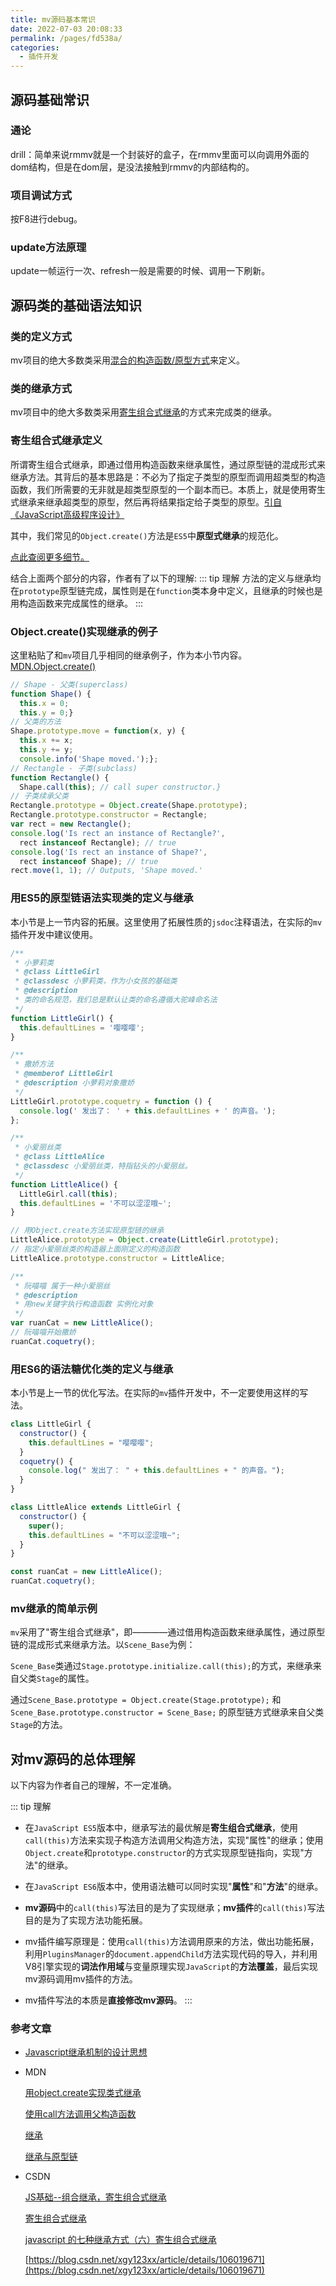 ```yaml
---
title: mv源码基本常识
date: 2022-07-03 20:08:33
permalink: /pages/fd538a/
categories: 
  - 插件开发
---
```






## 源码基础常识



### 通论
drill：简单来说rmmv就是一个封装好的盒子，在rmmv里面可以向调用外面的dom结构，但是在dom层，是没法接触到rmmv的内部结构的。


### 项目调试方式
按F8进行debug。


### update方法原理
update一帧运行一次、refresh一般是需要的时候、调用一下刷新。







## 源码类的基础语法知识


### 类的定义方式
mv项目的绝大多数类采用[混合的构造函数/原型方式](https://blog.csdn.net/iteye_9339/article/details/81473212)来定义。





### 类的继承方式
mv项目中的绝大多数类采用[寄生组合式继承](https://blog.csdn.net/xgy123xx/article/details/106019671)的方式来完成类的继承。






### 寄生组合式继承定义
所谓寄生组合式继承，即通过借用构造函数来继承属性，通过原型链的混成形式来继承方法。其背后的基本思路是：不必为了指定子类型的原型而调用超类型的构造函数，我们所需要的无非就是超类型原型的一个副本而已。本质上，就是使用寄生式继承来继承超类型的原型，然后再将结果指定给子类型的原型。[引自《JavaScript高级程序设计》](https://blog.csdn.net/qq_35718410/article/details/91412908)

其中，我们常见的```Object.create()```方法是```ES5```中**原型式继承**的规范化。

[点此查阅更多细节。](https://blog.csdn.net/weixin_36465540/article/details/90176318)

结合上面两个部分的内容，作者有了以下的理解:
::: tip 理解
方法的定义与继承均在```prototype```原型链完成，属性则是在```function```类本身中定义，且继承的时候也是用构造函数来完成属性的继承。
:::








### Object.create()实现继承的例子
这里粘贴了和`mv`项目几乎相同的继承例子，作为本小节内容。[MDN.Object.create()](https://developer.mozilla.org/zh-CN/docs/orphaned/Web/JavaScript/Reference/Global_Objects/Object/create)

``` js
// Shape - 父类(superclass)
function Shape() {
  this.x = 0;
  this.y = 0;}
// 父类的方法
Shape.prototype.move = function(x, y) {
  this.x += x;
  this.y += y;
  console.info('Shape moved.');};
// Rectangle - 子类(subclass)
function Rectangle() {
  Shape.call(this); // call super constructor.}
// 子类续承父类
Rectangle.prototype = Object.create(Shape.prototype);
Rectangle.prototype.constructor = Rectangle;
var rect = new Rectangle();
console.log('Is rect an instance of Rectangle?',
  rect instanceof Rectangle); // true
console.log('Is rect an instance of Shape?',
  rect instanceof Shape); // true
rect.move(1, 1); // Outputs, 'Shape moved.'
```







### 用ES5的原型链语法实现类的定义与继承
本小节是上一节内容的拓展。这里使用了拓展性质的`jsdoc`注释语法，在实际的`mv`插件开发中建议使用。
``` js
/**
 * 小萝莉类
 * @class LittleGirl
 * @classdesc 小萝莉类，作为小女孩的基础类
 * @description
 * 类的命名规范，我们总是默认让类的命名遵循大驼峰命名法
 */
function LittleGirl() {
  this.defaultLines = '嘤嘤嘤';
}

/**
 * 撒娇方法
 * @memberof LittleGirl
 * @description 小萝莉对象撒娇
 */
LittleGirl.prototype.coquetry = function () {
  console.log(' 发出了： ' + this.defaultLines + ' 的声音。');
};

/**
 * 小爱丽丝类
 * @class LittleAlice
 * @classdesc 小爱丽丝类，特指钻头的小爱丽丝。
 */
function LittleAlice() {
  LittleGirl.call(this);
  this.defaultLines = '不可以涩涩哦~';
}

// 用Object.create方法实现原型链的继承
LittleAlice.prototype = Object.create(LittleGirl.prototype);
// 指定小爱丽丝类的构造器上面刚定义的构造函数
LittleAlice.prototype.constructor = LittleAlice;

/**
 * 阮喵喵 属于一种小爱丽丝
 * @description
 * 用new关键字执行构造函数 实例化对象
 */
var ruanCat = new LittleAlice();
// 阮喵喵开始撒娇
ruanCat.coquetry();

```













### 用ES6的语法糖优化类的定义与继承
本小节是上一节的优化写法。在实际的`mv`插件开发中，不一定要使用这样的写法。
``` js
class LittleGirl {
  constructor() {
    this.defaultLines = "嘤嘤嘤";
  }
  coquetry() {
    console.log(" 发出了： " + this.defaultLines + " 的声音。");
  }
}

class LittleAlice extends LittleGirl {
  constructor() {
    super();
    this.defaultLines = "不可以涩涩哦~";
  }
}

const ruanCat = new LittleAlice();
ruanCat.coquetry();
```







### mv继承的简单示例
`mv`采用了"寄生组合式继承"，即————通过借用构造函数来继承属性，通过原型链的混成形式来继承方法。以```Scene_Base```为例：

```Scene_Base```类通过```Stage.prototype.initialize.call(this);```的方式，来继承来自父类```Stage```的属性。

通过```Scene_Base.prototype = Object.create(Stage.prototype);``` 和 ```Scene_Base.prototype.constructor = Scene_Base;``` 的原型链方式继承来自父类`Stage`的方法。








## 对mv源码的总体理解
以下内容为作者自己的理解，不一定准确。

::: tip 理解
- 在```JavaScript ES5```版本中，继承写法的最优解是**寄生组合式继承**，使用```call(this)```方法来实现子构造方法调用父构造方法，实现"属性"的继承；使用```Object.create```和```prototype.constructor```的方式实现原型链指向，实现"方法"的继承。

- 在```JavaScript ES6```版本中，使用语法糖可以同时实现"**属性**"和"**方法**"的继承。

- **mv源码**中的```call(this)```写法目的是为了实现继承；**mv插件**的```call(this)```写法目的是为了实现方法功能拓展。

- mv插件编写原理是：使用```call(this)```方法调用原来的方法，做出功能拓展，利用```PluginsManager```的```document.appendChild```方法实现代码的导入，并利用V8引擎实现的**词法作用域**与变量原理实现```JavaScript```的**方法覆盖**，最后实现mv源码调用mv插件的方法。

- mv插件写法的本质是**直接修改mv源码**。
:::










### 参考文章

- [Javascript继承机制的设计思想](https://www.ruanyifeng.com/blog/2011/06/designing_ideas_of_inheritance_mechanism_in_javascript.html)

- MDN
  
  [用object.create实现类式继承](https://developer.mozilla.org/zh-CN/docs/Web/JavaScript/Reference/Global_Objects/Object/create#用_object.create实现类式继承)

  [使用call方法调用父构造函数](https://developer.mozilla.org/zh-CN/docs/Web/JavaScript/Reference/Global_Objects/Function/call#使用_call_方法调用父构造函数)

  [继承](https://developer.mozilla.org/zh-CN/docs/Learn/JavaScript/Objects/Inheritance)

  [继承与原型链](https://developer.mozilla.org/zh-CN/docs/Web/JavaScript/Inheritance_and_the_prototype_chain)


- CSDN
  
  [JS基础--组合继承，寄生组合式继承](https://blog.csdn.net/weixin_36465540/article/details/90176318)

  [寄生组合式继承](https://blog.csdn.net/qq_35718410/article/details/91412908)

  [javascript 的七种继承方式（六）寄生组合式继承](https://blog.csdn.net/lixiaosenlin/article/details/108140634)

  [https://blog.csdn.net/xgy123xx/article/details/106019671](https://blog.csdn.net/xgy123xx/article/details/106019671)
